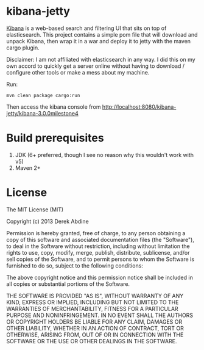 kibana-jetty
============

[Kibana](http://www.elasticsearch.org/overview/kibana/) is a web-based search and filtering UI that sits on top of elasticsearch. This project contains a simple pom file that will download and unpack Kibana, then wrap it in a war and deploy it to jetty with the maven cargo plugin.

Disclaimer: I am not affiliated with elasticsearch in any way. I did this on my own accord to quickly get a server online without having to download / configure other tools or make a mess about my machine.

Run:

    mvn clean package cargo:run
 
Then access the kibana console from [http://localhost:8080/kibana-jetty/kibana-3.0.0milestone4](http://localhost:8080/kibana-jetty/kibana-3.0.0milestone4)

Build prerequisites
=============
1. JDK (6+ preferred, though I see no reason why this wouldn't work with v5)
2. Maven 2+

License
=======

The MIT License (MIT)

Copyright (c) 2013 Derek Abdine

Permission is hereby granted, free of charge, to any person obtaining a copy
of this software and associated documentation files (the "Software"), to deal
in the Software without restriction, including without limitation the rights
to use, copy, modify, merge, publish, distribute, sublicense, and/or sell
copies of the Software, and to permit persons to whom the Software is
furnished to do so, subject to the following conditions:

The above copyright notice and this permission notice shall be included in
all copies or substantial portions of the Software.

THE SOFTWARE IS PROVIDED "AS IS", WITHOUT WARRANTY OF ANY KIND, EXPRESS OR
IMPLIED, INCLUDING BUT NOT LIMITED TO THE WARRANTIES OF MERCHANTABILITY,
FITNESS FOR A PARTICULAR PURPOSE AND NONINFRINGEMENT. IN NO EVENT SHALL THE
AUTHORS OR COPYRIGHT HOLDERS BE LIABLE FOR ANY CLAIM, DAMAGES OR OTHER
LIABILITY, WHETHER IN AN ACTION OF CONTRACT, TORT OR OTHERWISE, ARISING FROM,
OUT OF OR IN CONNECTION WITH THE SOFTWARE OR THE USE OR OTHER DEALINGS IN
THE SOFTWARE.

